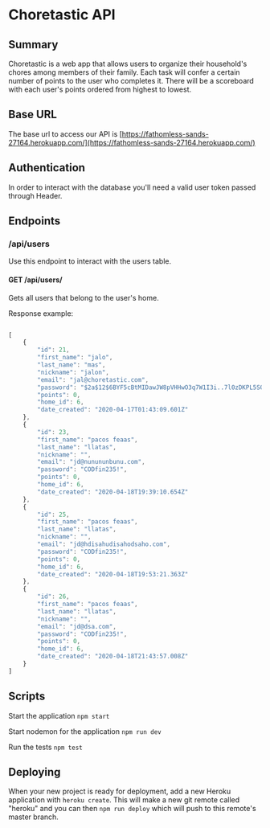 # Choretastic API

## Summary

Choretastic is a web app that allows users to organize their household's chores among members of their family. Each task will confer a certain number of points to the user who completes it.
There will be a scoreboard with each user's points ordered from highest to lowest.

## Base URL

The base url to access our API is [https://fathomless-sands-27164.herokuapp.com/](https://fathomless-sands-27164.herokuapp.com/)

## Authentication

In order to interact with the database you'll need a valid user token passed through Header.

## Endpoints

### /api/users

Use this endpoint to interact with the users table.

#### GET /api/users/

Gets all users that belong to the user's home.

Response example:
```javascript

[
    {
        "id": 21,
        "first_name": "jalo",
        "last_name": "mas",
        "nickname": "jalon",
        "email": "jal@choretastic.com",
        "password": "$2a$12$6BYF5cBtMIDawJW8pVHHwO3q7W1I3i..7l0zDKPL5SQ4QL9JZM8eG",
        "points": 0,
        "home_id": 6,
        "date_created": "2020-04-17T01:43:09.601Z"
    },
    {
        "id": 23,
        "first_name": "pacos feaas",
        "last_name": "llatas",
        "nickname": "",
        "email": "jd@nunununbunu.com",
        "password": "CODfin235!",
        "points": 0,
        "home_id": 6,
        "date_created": "2020-04-18T19:39:10.654Z"
    },
    {
        "id": 25,
        "first_name": "pacos feaas",
        "last_name": "llatas",
        "nickname": "",
        "email": "jd@hdisahudisahodsaho.com",
        "password": "CODfin235!",
        "points": 0,
        "home_id": 6,
        "date_created": "2020-04-18T19:53:21.363Z"
    },
    {
        "id": 26,
        "first_name": "pacos feaas",
        "last_name": "llatas",
        "nickname": "",
        "email": "jd@dsa.com",
        "password": "CODfin235!",
        "points": 0,
        "home_id": 6,
        "date_created": "2020-04-18T21:43:57.008Z"
    }
]

```

## Scripts

Start the application `npm start`

Start nodemon for the application `npm run dev`

Run the tests `npm test`

## Deploying

When your new project is ready for deployment, add a new Heroku application with `heroku create`. This will make a new git remote called "heroku" and you can then `npm run deploy` which will push to this remote's master branch.